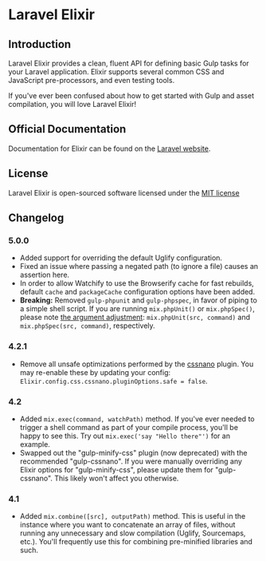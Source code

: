 # Laravel Elixir

## Introduction

Laravel Elixir provides a clean, fluent API for defining basic Gulp tasks for your Laravel application. Elixir supports several common CSS and JavaScript pre-processors, and even testing tools.

If you've ever been confused about how to get started with Gulp and asset compilation, you will love Laravel Elixir!


## Official Documentation

Documentation for Elixir can be found on the [Laravel website](http://laravel.com/docs/elixir).

## License

Laravel Elixir is open-sourced software licensed under the [MIT license](http://opensource.org/licenses/MIT)

## Changelog

### 5.0.0

- Added support for overriding the default Uglify configuration.
- Fixed an issue where passing a negated path (to ignore a file) causes an assertion here.
- In order to allow Watchify to use the Browserify cache for fast rebuilds, default `cache` and `packageCache` configuration options have been added.
- **Breaking:** Removed `gulp-phpunit` and `gulp-phpspec`, in favor of piping to a simple shell script. If you are running `mix.phpUnit()` or `mix.phpSpec()`, please note [the argument adjustment](https://github.com/laravel/elixir/commit/5fa4b861a6950479300d5d8883b4ee93760e566a): `mix.phpUnit(src, command)` and `mix.phpSpec(src, command)`, respectively.

### 4.2.1

- Remove all unsafe optimizations performed by the [cssnano](http://cssnano.co/options/) plugin. You may re-enable these by updating your config: `Elixir.config.css.cssnano.pluginOptions.safe = false`.

### 4.2
- Added `mix.exec(command, watchPath)` method. If you've ever needed to trigger a shell command as part of your compile process, you'll be happy to see this. Try out `mix.exec('say "Hello there"')` for an example.
- Swapped out the "gulp-minify-css" plugin (now deprecated) with the recommended "gulp-cssnano". If you were manually overriding any Elixir options for "gulp-minify-css", please update them for "gulp-cssnano". This likely won't affect you otherwise.

### 4.1

- Added `mix.combine([src], outputPath)` method. This is useful in the instance where you want to concatenate an array of files, without running any unnecessary and slow compilation (Uglify, Sourcemaps, etc.). You'll frequently use this for combining pre-minified libraries and such.
